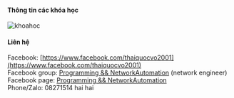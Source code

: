 #### Thông tin các khóa học
![khoahoc](https://scontent.fhan2-4.fna.fbcdn.net/v/t1.6435-9/153605618_113159460818248_7297268874083151530_n.jpg?_nc_cat=105&ccb=1-3&_nc_sid=730e14&_nc_ohc=AGcRj-g6zz0AX9-nMR4&_nc_ht=scontent.fhan2-4.fna&oh=26d82f81a16d02e24b7cbaf69092d077&oe=60B34AB1)                
          

#### Liên hệ
Facebook: [https://www.facebook.com/thaiquocvo2001](https://www.facebook.com/thaiquocvo2001)    
Facebook group: [Programming && NetworkAutomation](https://www.facebook.com/groups/programmingna2001/) (network engineer)   
Facebook page: [Programming && NetworkAutomation](https://www.facebook.com/programmingna2001/)      
Phone/Zalo: 08271514 hai hai              
